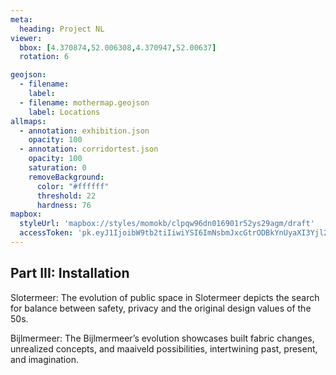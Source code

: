 ```yaml
---
meta:
  heading: Project NL
viewer:
  bbox: [4.370874,52.006308,4.370947,52.00637]
  rotation: 6

geojson:
  - filename:
    label:
  - filename: mothermap.geojson
    label: Locations
allmaps:
  - annotation: exhibition.json
    opacity: 100
  - annotation: corridortest.json
    opacity: 100
    saturation: 0
    removeBackground:
      color: "#ffffff"
      threshold: 22
      hardness: 76
mapbox:
  styleUrl: 'mapbox://styles/momokb/clpqw96dn016901r52ys29agm/draft'
  accessToken: 'pk.eyJ1IjoibW9tb2tiIiwiYSI6ImNsbmJxcGtrODBkYnUyaXI3Yjl2ODR1NTkifQ.OvugAnw_FwWro66sJ7Rl5A'
---
```

## Part III: Installation

Slotermeer: The evolution of public space in Slotermeer depicts the search for balance between safety, privacy and the original design values of the 50s.

Bijlmermeer: The Bijlmermeer’s evolution showcases built fabric changes, unrealized concepts, and maaiveld possibilities, intertwining past, present, and imagination.